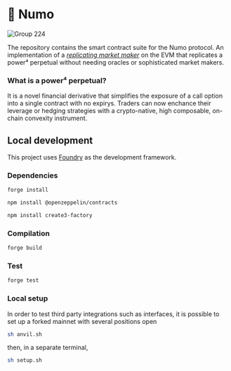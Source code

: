 # 🤖 Numo
![Group 224](https://github.com/numotrade/numo/assets/44106773/e3534ab9-122a-4b53-be95-a211e88c7608)

The repository contains the smart contract suite for the Numo protocol. An implementation of a [*replicating market maker*](https://arxiv.org/abs/2103.14769) on the EVM that replicates a power⁴ perpetual without needing oracles or sophisticated market makers.

### What is a power⁴ perpetual? 

It is a novel financial derivative that simplifies the exposure of a call option into a single contract with no expirys. Traders can now enchance their leverage or hedging strategies with a crypto-native, high composable, on-chain convexity instrument. 

## Local development

This project uses [Foundry](https://github.com/foundry-rs/foundry) as the development framework.

### Dependencies

```bash
forge install
```

```bash
npm install @openzeppelin/contracts
```

```bash
npm install create3-factory
```

### Compilation

```bash
forge build
```

### Test

```bash
forge test
```

### Local setup

In order to test third party integrations such as interfaces, it is possible to set up a forked mainnet with several positions open

```bash
sh anvil.sh
```

then, in a separate terminal,

```bash
sh setup.sh
```